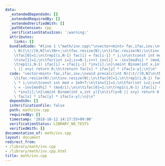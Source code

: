 ```yaml
---
data:
  _extendedDependsOn: []
  _extendedRequiredBy: []
  _extendedVerifiedWith: []
  _pathExtension: cpp
  _verificationStatusIcon: ':warning:'
  attributes:
    links: []
  bundledCode: "#line 1 \"math/inv.cpp\"\nvector<mint> fac,ifac,inv;\nvoid precalc(int\
    \ N){\t//[0,N]\n\tN++;\n\tfac.resize(N);\n\tifac.resize(N);\n\tinv.resize(N);\n\
    \tfac[0]=1;\n\trep1(i,N-1) fac[i] = fac[i-1] * i;\n\n\tconst int mod = 1e9+7;\n\
    \tinv[1]=1;\n\tfor(int i=2;i<=N-1;i++) inv[i] = -inv[mod%i] * (mod/i);\n\n\tifac[0]=1;\n\
    \trep1(i,N-1) ifac[i] = ifac[i-1] *inv[i];\n}\nmint Binom(int x,int y){\n\tif(y<0\
    \ || x<y) return 0;\n\treturn fac[x] * ifac[y] * ifac[x-y];\n}\n"
  code: "vector<mint> fac,ifac,inv;\nvoid precalc(int N){\t//[0,N]\n\tN++;\n\tfac.resize(N);\n\
    \tifac.resize(N);\n\tinv.resize(N);\n\tfac[0]=1;\n\trep1(i,N-1) fac[i] = fac[i-1]\
    \ * i;\n\n\tconst int mod = 1e9+7;\n\tinv[1]=1;\n\tfor(int i=2;i<=N-1;i++) inv[i]\
    \ = -inv[mod%i] * (mod/i);\n\n\tifac[0]=1;\n\trep1(i,N-1) ifac[i] = ifac[i-1]\
    \ *inv[i];\n}\nmint Binom(int x,int y){\n\tif(y<0 || x<y) return 0;\n\treturn\
    \ fac[x] * ifac[y] * ifac[x-y];\n}\n"
  dependsOn: []
  isVerificationFile: false
  path: math/inv.cpp
  requiredBy: []
  timestamp: '2018-10-12 14:17:55+09:00'
  verificationStatus: LIBRARY_NO_TESTS
  verifiedWith: []
documentation_of: math/inv.cpp
layout: document
redirect_from:
- /library/math/inv.cpp
- /library/math/inv.cpp.html
title: math/inv.cpp
---
```

